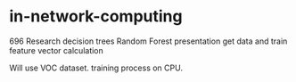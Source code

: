 # in-network-computing
696 Research
decision trees
Random Forest
presentation
get data and train
feature vector calculation


Will use VOC dataset.
training process on CPU.
